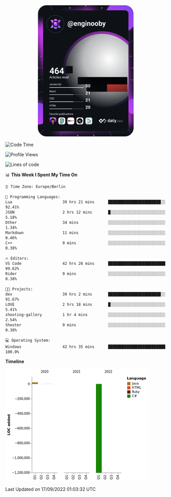 <p align="center">
<a href="https://app.daily.dev/enginooby"><img src="devcard.svg" width="300" alt="enginooby's Dev Card"/></a>
</p>

<!--START_SECTION:waka-->
![Code Time](http://img.shields.io/badge/Code%20Time-87%20hrs%204%20mins-blue)

![Profile Views](http://img.shields.io/badge/Profile%20Views-0-blue)

![Lines of code](https://img.shields.io/badge/From%20Hello%20World%20I%27ve%20Written--1%20Million%20lines%20of%20code-blue)

📊 **This Week I Spent My Time On** 

```text
⌚︎ Time Zone: Europe/Berlin

💬 Programming Languages: 
Lua                      39 hrs 21 mins      ███████████████████████░░   92.41% 
JSON                     2 hrs 12 mins       █░░░░░░░░░░░░░░░░░░░░░░░░   5.18% 
Other                    34 mins             ░░░░░░░░░░░░░░░░░░░░░░░░░   1.34% 
Markdown                 11 mins             ░░░░░░░░░░░░░░░░░░░░░░░░░   0.46% 
C++                      9 mins              ░░░░░░░░░░░░░░░░░░░░░░░░░   0.38%

🔥 Editors: 
VS Code                  42 hrs 26 mins      █████████████████████████   99.62% 
Rider                    9 mins              ░░░░░░░░░░░░░░░░░░░░░░░░░   0.38%

🐱‍💻 Projects: 
dev                      39 hrs 2 mins       ███████████████████████░░   91.67% 
LOVE                     2 hrs 18 mins       █░░░░░░░░░░░░░░░░░░░░░░░░   5.41% 
shooting-gallery         1 hr 4 mins         ░░░░░░░░░░░░░░░░░░░░░░░░░   2.54% 
Shooter                  9 mins              ░░░░░░░░░░░░░░░░░░░░░░░░░   0.38%

💻 Operating System: 
Windows                  42 hrs 35 mins      █████████████████████████   100.0%

```

**Timeline**

![Chart not found](https://raw.githubusercontent.com/enginooby/enginooby/main/charts/bar_graph.png) 


 Last Updated on 17/09/2022 01:03:32 UTC
<!--END_SECTION:waka-->
